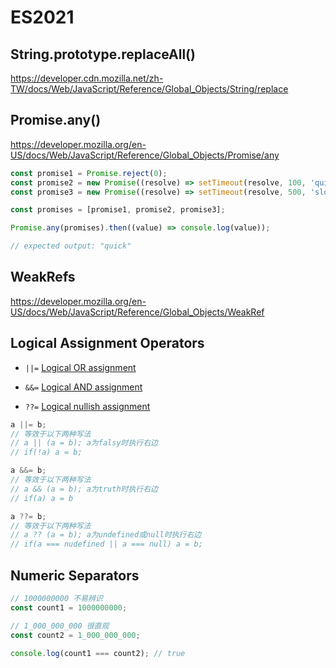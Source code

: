 # ES2021



## String.prototype.replaceAll()

https://developer.cdn.mozilla.net/zh-TW/docs/Web/JavaScript/Reference/Global_Objects/String/replace



## Promise.any()

https://developer.mozilla.org/en-US/docs/Web/JavaScript/Reference/Global_Objects/Promise/any

```js
const promise1 = Promise.reject(0);
const promise2 = new Promise((resolve) => setTimeout(resolve, 100, 'quick'));
const promise3 = new Promise((resolve) => setTimeout(resolve, 500, 'slow'));

const promises = [promise1, promise2, promise3];

Promise.any(promises).then((value) => console.log(value));

// expected output: "quick"
```



## WeakRefs

https://developer.mozilla.org/en-US/docs/Web/JavaScript/Reference/Global_Objects/WeakRef



## Logical Assignment Operators

- `||=`  [Logical OR assignment](https://developer.mozilla.org/en-US/docs/Web/JavaScript/Reference/Operators/Logical_OR_assignment)

- `&&=`  [Logical AND assignment](https://developer.mozilla.org/en-US/docs/Web/JavaScript/Reference/Operators/Logical_AND_assignment)
- `??=`  [Logical nullish assignment](https://developer.mozilla.org/en-US/docs/Web/JavaScript/Reference/Operators/Logical_nullish_assignment)

```js
a ||= b;
// 等效于以下两种写法
// a || (a = b); a为falsy时执行右边
// if(!a) a = b;

a &&= b;
// 等效于以下两种写法
// a && (a = b); a为truth时执行右边
// if(a) a = b

a ??= b;
// 等效于以下两种写法
// a ?? (a = b); a为undefined或null时执行右边
// if(a === nudefined || a === null) a = b;
```



## Numeric Separators

```js
// 1000000000 不易辨识
const count1 = 1000000000;

// 1_000_000_000 很直观
const count2 = 1_000_000_000;

console.log(count1 === count2); // true
```

